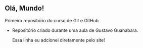 ## Olá, Mundo!
 Primeiro repositório do curso de Git e GitHub

 * Repositório criado durante uma aula de Gustavo Guanabara. 
   
   Essa linha eu adcionei diretamente pelo site!
